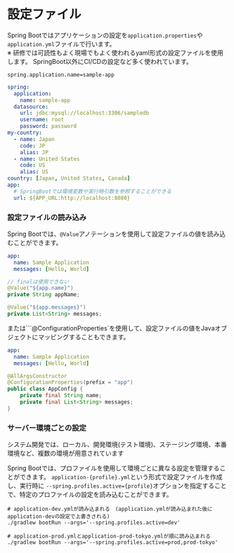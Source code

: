 # 設定ファイル

Spring Bootではアプリケーションの設定を`application.properties`や`application.yml`ファイルで行います。  
※ 研修では可読性もよく現場でもよく使われるyaml形式の設定ファイルを使用します。
SpringBoot以外にCI/CDの設定など多く使われています。

```properties
spring.application.name=sample-app
```

```yaml
spring:
  application:
    name: sample-app
  datasource:
    url: jdbc:mysql://localhost:3306/sampledb
    username: root
    password: password
my-country:
  - name: Japan
    code: JP
    alias: JP
  - name: United States
    code: US
    alias: US
country: [Japan, United States, Canada]
app:
  # SpringBootでは環境変数や実行時引数を参照することができる
  url: ${APP_URL:http://localhost:8080}
```

### 設定ファイルの読み込み
Spring Bootでは、`@Value`アノテーションを使用して設定ファイルの値を読み込むことができます。
```yaml
app:
  name: Sample Application
  messages: [Hello, World]
```

```java
// finalは使用できない
@Value("${app.name}")
private String appName;

@Value("${app.messages}")
private List<String> messages;
```

または```@ConfigurationProperties`を使用して、設定ファイルの値をJavaオブジェクトにマッピングすることもできます。
```yaml
app:
  name: Sample Application
  messages: [Hello, World]
```

```java
@AllArgsConstructor
@ConfigurationProperties(prefix = "app")
public class AppConfig {
    private final String name;
    private final List<String> messages;
}
```

### サーバー環境ごとの設定
システム開発では、ローカル、開発環境(テスト環境)、ステージング環境、本番環境など、複数の環境が用意されています

Spring Bootでは、プロファイルを使用して環境ごとに異なる設定を管理することができます。
`application-{profile}.yml`という形式で設定ファイルを作成し、実行時に
`--spring.profiles.active={profile}`オプションを指定することで、特定のプロファイルの設定を読み込むことができます。

```
# application-dev.ymlが読み込まれる　(application.ymlが読み込まれた後にapplication-devの設定で上書きされる)
./gradlew bootRun --args='--spring.profiles.active=dev'

# application-prod.ymlとapplication-prod-tokyo.ymlが順に読み込まれる 
./gradlew bootRun --args='--spring.profiles.active=prod,prod-tokyo'
```

